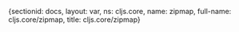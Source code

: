 {sectionid: docs, layout: var, ns: cljs.core, name: zipmap, full-name: cljs.core/zipmap,
  title: cljs.core/zipmap}

